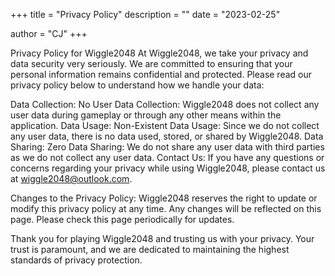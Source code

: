 +++
title = "Privacy Policy"
description = ""
date = "2023-02-25"
<!-- aliases = ["about-us", "about-hugo", "contact"] -->
author = "CJ"
+++


<!-- Learn more on [GitHub](https://github.com/YYQcj). -->
Privacy Policy for Wiggle2048
At Wiggle2048, we take your privacy and data security very seriously. We are committed to ensuring that your personal information remains confidential and protected. Please read our privacy policy below to understand how we handle your data:

Data Collection:
No User Data Collection: Wiggle2048 does not collect any user data during gameplay or through any other means within the application.
Data Usage:
Non-Existent Data Usage: Since we do not collect any user data, there is no data used, stored, or shared by Wiggle2048.
Data Sharing:
Zero Data Sharing: We do not share any user data with third parties as we do not collect any user data.
Contact Us:
If you have any questions or concerns regarding your privacy while using Wiggle2048, please contact us at wiggle2048@outlook.com.

Changes to the Privacy Policy:
Wiggle2048 reserves the right to update or modify this privacy policy at any time. Any changes will be reflected on this page. Please check this page periodically for updates.

Thank you for playing Wiggle2048 and trusting us with your privacy. Your trust is paramount, and we are dedicated to maintaining the highest standards of privacy protection.
